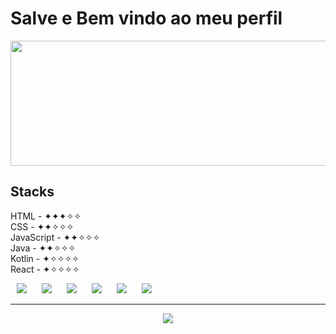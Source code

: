 # Salve e Bem vindo ao meu perfil

<img height = "200em" width = "1000em" align = "center" src = "https://github-readme-stats.vercel.app/api?username=NuncaMorto&count_private=true&show_icons=true&icon_color=774ede&title_color=6200ff&text_color=4802f7&bg_color=000000&border_radius=15px&border_color=4802f7"/>

<div style = "inline-block" align = "left">
 
## Stacks

HTML - ✦✦✦✧✧ <br>
CSS - ✦✦✧✧✧ <br>
JavaScript - ✦✦✧✧✧ <br>
Java - ✦✦✧✧✧ <br>
Kotlin - ✦✧✧✧✧ <br>
React - ✦✧✧✧✧ <br>

<img src = "https://img.shields.io/badge/HTML5-E34F26?style=for-the-badge&logo=html5&logoColor=white" hspace = "10">
<img src = "https://img.shields.io/badge/CSS3-1572B6?style=for-the-badge&logo=css3&logoColor=white" hspace = "10">
<img src = "https://img.shields.io/badge/JavaScript-F7DF1E?style=for-the-badge&logo=javascript&logoColor=black" hspace = "10">
<img src = "https://img.shields.io/badge/Java-ED8B00?style=for-the-badge&logo=Java&logoColor=white" hspace = "10">
<img src = "https://img.shields.io/badge/React-20232A?style=for-the-badge&logo=react&logoColor=61DAFB" hspace = "10">
<img src = "https://img.shields.io/badge/Kotlin-0095D5?&style=for-the-badge&logo=kotlin&logoColor=white" hspace = "10">
  
</div> 

<hr class="rounded"/>

<p align = "center">
 <a href = "https://open.spotify.com/user/mathswhiler?si=96786ed5855c48dc">
 <img src = "https://img.shields.io/badge/Spotify-1ED760?&style=for-the-badge&logo=spotify&logoColor=white">
 </a>
</p>


